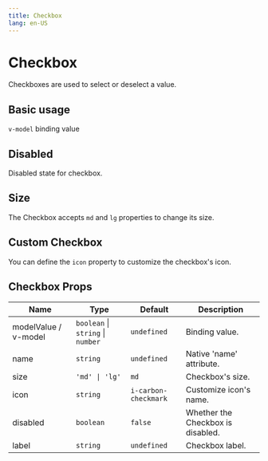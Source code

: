 ```yaml
---
title: Checkbox
lang: en-US
---
```


# Checkbox


Checkboxes are used to select or deselect a value.


## Basic usage

`v-model` binding value
<demo src="../example/checkbox/basic.vue"></demo>

## Disabled

Disabled state for checkbox.
<demo src="../example/checkbox/disabled.vue"></demo>

## Size

The Checkbox accepts `md` and `lg` properties to change its size.

<demo src="../example/checkbox/size.vue"></demo>

## Custom Checkbox

You can define the `icon` property to customize the checkbox's icon.


<demo src="../example/checkbox/custom.vue"></demo>




## Checkbox Props

| Name | Type | Default | Description |
| --- | --- | --- | --- |
| modelValue / v-model | `boolean` \| `string` \| `number` | `undefined` | Binding value. |
| name | `string` | `undefined` | Native 'name' attribute. |
| size | `'md' \| 'lg'` | `md` | Checkbox's size. |
| icon | `string` | `i-carbon-checkmark` | Customize icon's name. |
| disabled | `boolean` | `false` | Whether the Checkbox is disabled. |
|label |	`string`	| `undefined` |	Checkbox label. |






